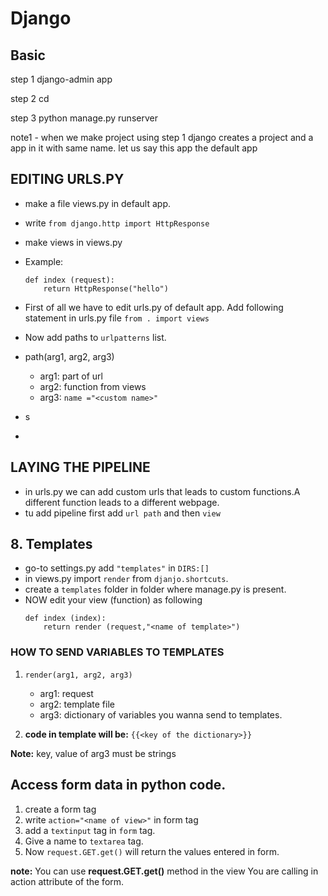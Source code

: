 # Django


## Basic

step 1
django-admin app <app name>

step 2
cd <app name>

step 3
python manage.py runserver

note1 - when we make project using step 1 django creates a project and a app in it with same name.
let us say this app the default app




## EDITING URLS.PY

- make a file views.py in default app.
- write `from django.http import HttpResponse`
- make views in views.py 
- Example:
  ```
  def index (request):
      return HttpResponse("hello")
  ```

- First of all we have to edit urls.py of default app. Add following statement in urls.py file 
`from . import views`
- Now add paths to `urlpatterns` list.
- path(arg1, arg2, arg3)
  - arg1: part of url
  - arg2: function from views
  - arg3: `name ="<custom name>"`


- s
- 

## LAYING THE PIPELINE
- in urls.py we can add custom urls  that leads to custom functions.A different function leads to a different webpage.
- tu add   pipeline first add `url path` and then `view`

## 8. Templates

- go-to settings.py add `"templates"` in `DIRS:[]`
- in views.py import `render` from `djanjo.shortcuts`.
- create a `templates` folder in folder where manage.py is present.
- NOW edit your view (function) as following
  ```
  def index (index):
      return render (request,"<name of template>")
  ```
### HOW TO SEND VARIABLES TO TEMPLATES
1.  `render(arg1, arg2, arg3)`

    - arg1: request
    - arg2: template file
    - arg3: dictionary of variables you wanna send to templates.

2. __code in template will be:__
    `{{<key of the dictionary>}}`
    
__Note:__ key, value of arg3 must be strings


## Access form data in python code.
1. create a form tag
2. write `action="<name of view>"` in form tag
3. add a `textinput` tag in `form` tag.
4. Give a name to `textarea` tag.
5. Now `request.GET.get()` will return the values entered in form.

**note:** You can use __request.GET.get()__ method in the view You are calling in action attribute of the form.
